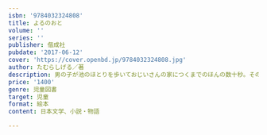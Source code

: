 ```yaml
---
isbn: '9784032324808'
title: よるのおと
volume: ''
series: ''
publisher: 偕成社
pubdate: '2017-06-12'
cover: 'https://cover.openbd.jp/9784032324808.jpg'
author: たむらしげる／著
description: 男の子が池のほとりを歩いておじいさんの家につくまでのほんの数十秒。その間におこる小さなドラマとそこにひろがるゆたかな世界。
price: '1400'
genre: 児童図書
target: 児童
format: 絵本
content: 日本文学、小説・物語

---
```

